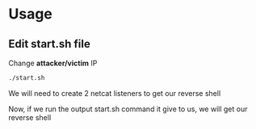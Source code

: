 <h1> Usage </h1>

<h2>Edit start.sh file</h2>

<p>Change <b>attacker/victim</b> IP</p>

````bash
./start.sh
````

<p>We will need to create 2 netcat listeners to get our reverse shell</p>
<p>Now, if we run the output start.sh command it give to us, we will get our reverse shell</p>


